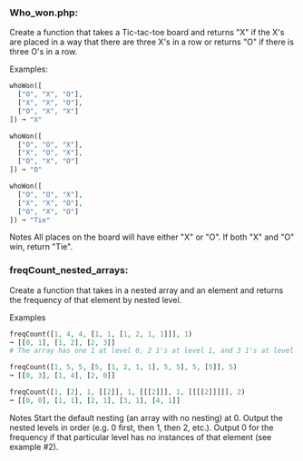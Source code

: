 ### Who_won.php:

Create a function that takes a Tic-tac-toe board and returns "X" if the X's are placed in a way that there are three X's in a row or returns "O" if there is three O's in a row.

Examples:
```php
whoWon([
  ["O", "X", "O"],
  ["X", "X", "O"],
  ["O", "X", "X"]
]) ➞ "X"

whoWon([
  ["O", "O", "X"],
  ["X", "O", "X"],
  ["O", "X", "O"]
]) ➞ "O"

whoWon([
  ["O", "O", "X"],
  ["X", "X", "O"],
  ["O", "X", "O"]
]) ➞ "Tie"
```
Notes
All places on the board will have either "X" or "O".
If both "X" and "O" win, return "Tie".

### freqCount_nested_arrays:

Create a function that takes in a nested array and an element and returns the frequency of that element by nested level.

Examples
```php
freqCount([1, 4, 4, [1, 1, [1, 2, 1, 1]]], 1)
➞ [[0, 1], [1, 2], [2, 3]]
# The array has one 1 at level 0, 2 1's at level 1, and 3 1's at level 2.

freqCount([1, 5, 5, [5, [1, 2, 1, 1], 5, 5], 5, [5]], 5)
➞ [[0, 3], [1, 4], [2, 0]]

freqCount([1, [2], 1, [[2]], 1, [[[2]]], 1, [[[[2]]]]], 2)
➞ [[0, 0], [1, 1], [2, 1], [3, 1], [4, 1]]
```
Notes
Start the default nesting (an array with no nesting) at 0.
Output the nested levels in order (e.g. 0 first, then 1, then 2, etc.).
Output 0 for the frequency if that particular level has no instances of that element (see example #2).